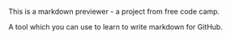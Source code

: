 This is a markdown previewer - a project from free code camp.

A tool which you can use to learn to write markdown for GitHub.